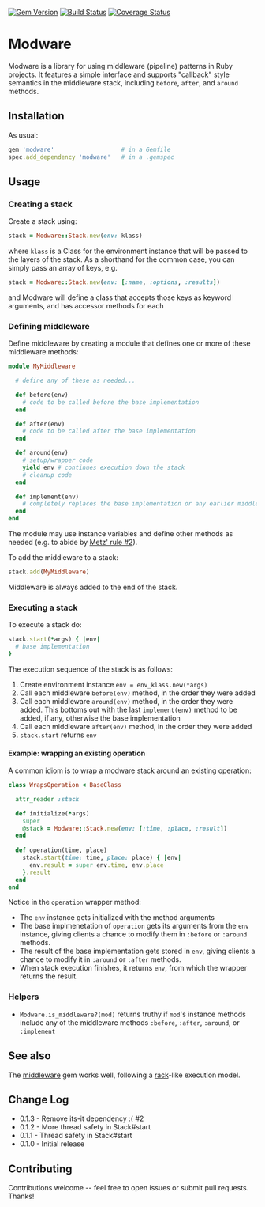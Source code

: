 [![Gem Version](https://badge.fury.io/rb/modware.svg)](http://badge.fury.io/rb/modware)
[![Build Status](https://github.com/SchemaPlus/modware/actions/workflows/prs.yml/badge.svg)](https://github.com/SchemaPlus/modware/actions)
[![Coverage Status](https://coveralls.io/repos/github/SchemaPlus/modware/badge.svg)](https://coveralls.io/github/SchemaPlus/modware)

# Modware

Modware is a library for using middleware (pipeline) patterns in Ruby projects.  It features a simple interface and supports "callback" style semantics in the middleware stack, including `before`, `after`, and `around` methods.


## Installation

As usual:

```ruby
gem 'modware'                   # in a Gemfile
spec.add_dependency 'modware'   # in a .gemspec
```

## Usage

### Creating a stack

Create a stack using:

```ruby
stack = Modware::Stack.new(env: klass)
```

where `klass` is a Class for the environment instance that will be passed to the layers of the stack.  As a shorthand for the common case, you can simply pass an array of keys, e.g.

```ruby
stack = Modware::Stack.new(env: [:name, :options, :results])
```

and Modware will define a class that accepts those keys as keyword arguments, and has accessor methods for each


### Defining middleware

Define middleware by creating a module that defines one or more of these middleware methods:

```ruby
module MyMiddleware

  # define any of these as needed...

  def before(env)
    # code to be called before the base implementation
  end

  def after(env)
    # code to be called after the base implementation
  end

  def around(env)
    # setup/wrapper code
    yield env # continues execution down the stack
    # cleanup code
  end

  def implement(env)
    # completely replaces the base implementation or any earlier middleware's implement()
  end
end
```

The module may use instance variables and define other methods as needed (e.g. to abide by [Metz' rule #2](http://robots.thoughtbot.com/sandi-metz-rules-for-developers)).

To add the middleware to a stack:

```ruby
stack.add(MyMiddleware)
```

Middleware is always added to the end of the stack.

### Executing a stack

To execute a stack do:

```ruby
stack.start(*args) { |env|
  # base implementation 
}
```

The execution sequence of the stack is as follows:

1. Create environment instance `env = env_klass.new(*args)`
2. Call each middleware `before(env)` method, in the order they were added
3. Call each middleware `around(env)` method, in the order they were added.  This bottoms out with the last `implement(env)` method to be added, if any, otherwise the base implementation
4. Call each middleware `after(env)` method, in the order they were added
5. `stack.start` returns `env`

#### Example: wrapping an existing operation

A common idiom is to wrap a modware stack around an existing operation:

```ruby
class WrapsOperation < BaseClass

  attr_reader :stack

  def initialize(*args)
    super
    @stack = Modware::Stack.new(env: [:time, :place, :result])
  end
  
  def operation(time, place)
    stack.start(time: time, place: place) { |env|
      env.result = super env.time, env.place
    }.result
  end
end
```

Notice in the `operation` wrapper method: 

* The `env` instance gets initialized with the method arguments
* The base implmenetation of `operation` gets its arguments from the `env` instance, giving clients a chance to modify them in `:before` or `:around` methods.
* The result of the base implementation gets stored in `env`, giving clients a chance to modify it in `:around` or `:after` methods.
* When stack execution finishes, it returns `env`, from which the wrapper returns the result.

### Helpers

* `Modware.is_middleware?(mod)` returns truthy if `mod`'s instance methods include any of the middleware methods `:before`, `:after`, `:around`, or `:implement`

## See also

The [middleware](https://rubygems.org/gems/middleware) gem works well, following a [rack](http://rack.github.io/)-like execution model.

## Change Log

* 0.1.3 - Remove its-it dependency :(  #2
* 0.1.2 - More thread safety in Stack#start
* 0.1.1 - Thread safety in Stack#start
* 0.1.0 - Initial release

## Contributing

Contributions welcome -- feel free to open issues or submit pull requests.  Thanks!
